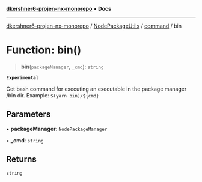 [**dkershner6-projen-nx-monorepo**](../../../../../README.md) • **Docs**

***

[dkershner6-projen-nx-monorepo](../../../../../globals.md) / [NodePackageUtils](../../../README.md) / [command](../README.md) / bin

# Function: bin()

> **bin**(`packageManager`, `_cmd`): `string`

**`Experimental`**

Get bash command for executing an executable in the package manager /bin dir.
Example: `$(yarn bin)/${cmd}`

## Parameters

• **packageManager**: `NodePackageManager`

• **\_cmd**: `string`

## Returns

`string`
